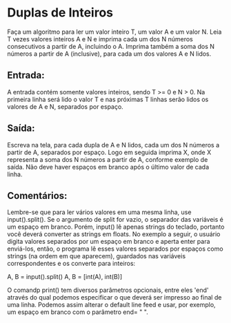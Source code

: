 # Duplas de Inteiros

Faça um algoritmo para ler um valor inteiro T, um valor A e um valor N. Leia T vezes valores inteiros A e N e imprima cada um dos N números consecutivos a partir de A, incluindo o A. Imprima também a soma dos N números a partir de A (inclusive), para cada um dos valores A e N lidos.

## Entrada:

A entrada contém somente valores inteiros, sendo T >= 0 e N > 0. Na primeira linha será lido o valor T e nas próximas T linhas serão lidos os valores de A e N, separados por espaço.

## Saída:

Escreva na tela, para cada dupla de A e N lidos, cada um dos N números a partir de A, separados por espaço. Logo em seguida imprima X, onde X representa a soma dos N números a partir de A, conforme exemplo de saída. Não deve haver espaços em branco após o último valor de cada linha.

## Comentários:

Lembre-se que para ler vários valores em uma mesma linha, use input().split(). Se o argumento de split for vazio, o separador das variáveis é um espaço em branco. Porém, input() lê apenas strings do teclado, portanto você deverá converter as strings em floats. No exemplo a seguir, o usuário digita valores separados por um espaço em branco e aperta enter para enviá-los, então, o programa lê esses valores separados por espaços como strings (na ordem em que aparecem), guardados nas variáveis correspondentes e os converte para inteiros:

A, B = input().split()
A, B = [int(A), int(B)]

O comandp print() tem diversos parâmetros opcionais, entre eles 'end' através do qual podemos especificar o que deverá ser impresso ao final de uma linha. Podemos assim alterar o default line feed e usar, por exemplo, um espaço em branco com o parâmetro end= " ".
